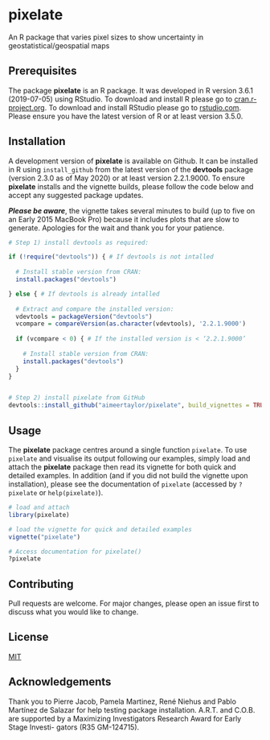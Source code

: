 # pixelate

An R package that varies pixel sizes to show uncertainty in geostatistical/geospatial maps

<!--- e.g. ![ ](link-to-image) --->
<!--- I have not figured out how to export a single code chunck figure from the vignette
and load here since best practice dictates that vignettes should be built on installation;
see https://github.com/r-lib/devtools/issues/584. 
Let's add some static examples based not on pf. That way we can avoid the need to 
sync and thus avoid any conflict between images here in the manuscript / vugnette? 
---> 

## Prerequisites

The package **pixelate** is an R package. It was developed in R version 3.6.1 (2019-07-05) using RStudio. 
To download and install R please go to [cran.r-project.org](https://cran.r-project.org).
To download and install RStudio please go to [rstudio.com](https://rstudio.com/). Please ensure you have the latest version of R or at least version 3.5.0. 

## Installation

A development version of **pixelate** is available on Github. 
It can be installed in R using `install_github` from the latest version of the **devtools** package (version 2.3.0 as of May 2020) or at least version 2.2.1.9000. To ensure **pixelate** installs and the vignette builds, please follow the code below and accept any suggested package updates. 

_**Please be aware**_, the vignette takes several minutes to build 
(up to five on an Early 2015 MacBook Pro) because it includes plots that are slow to generate. Apologies for the 
wait and thank you for your patience. 

<!--- (We chose `build_vignettes = TRUE` over removing `inst/doc` from .gitignore following 
Hadley Wickham's advice; see https://github.com/r-lib/devtools/issues/584). --->

```r
# Step 1) install devtools as required: 

if (!require("devtools")) { # If devtools is not intalled
  
  # Install stable version from CRAN:  
  install.packages("devtools") 

} else { # If devtools is already intalled  
  
  # Extract and compare the installed version: 
  vdevtools = packageVersion("devtools")
  vcompare = compareVersion(as.character(vdevtools), '2.2.1.9000')
  
  if (vcompare < 0) { # If the installed version is < ‘2.2.1.9000’
    
    # Install stable version from CRAN:  
    install.packages("devtools") 
  }
}


# Step 2) install pixelate from GitHub 
devtools::install_github("aimeertaylor/pixelate", build_vignettes = TRUE, dependencies = TRUE)
```

## Usage

The **pixelate** package centres around a single function `pixelate`.
To use `pixelate` and visualise its output following our examples, 
simply load and attach the **pixelate** package then read its vignette for both quick and detailed examples. 
In addition (and if you did not build the vignette upon installation), please see the documentation of `pixelate` 
(accessed by `?pixelate` or `help(pixelate)`).  

```r
# load and attach
library(pixelate) 

# load the vignette for quick and detailed examples
vignette("pixelate") 

# Access documentation for pixelate()
?pixelate 
```

<!--- Avoid examples here s.t. user follows the vignette --->

## Contributing
Pull requests are welcome. For major changes, please open an issue first to discuss what you would like to change.

<!--- Please make sure to update tests as appropriate. --->

## License
[MIT](https://choosealicense.com/licenses/mit/)


## Acknowledgements 
Thank you to Pierre Jacob, Pamela Martinez, René Niehus and Pablo Martínez de Salazar for help testing package installation. A.R.T. and C.O.B. are supported by a Maximizing Investigators Research Award for Early Stage Investi-
gators (R35 GM-124715). 
